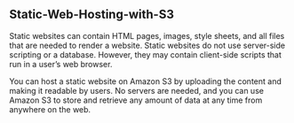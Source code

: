 ## Static-Web-Hosting-with-S3

Static websites can contain HTML pages, images, style sheets, and all files that are needed to render a website. Static websites do not use server-side scripting or a database. However, they may contain client-side scripts that run in a user’s web browser.

You can host a static website on Amazon S3 by uploading the content and making it readable by users. No servers are needed, and you can use Amazon S3 to store and retrieve any amount of data at any time from anywhere on the web.
